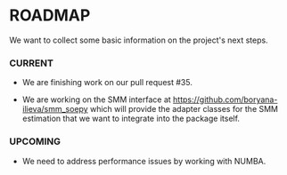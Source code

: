 # ROADMAP

We want to collect some basic information on the project's next steps.

### CURRENT

* We are finishing work on our pull request #35.

* We are working on the SMM interface at https://github.com/boryana-ilieva/smm_soepy which will provide the adapter classes for the SMM estimation that we want to integrate into the package itself.

### UPCOMING

* We need to address performance issues by working with NUMBA.
